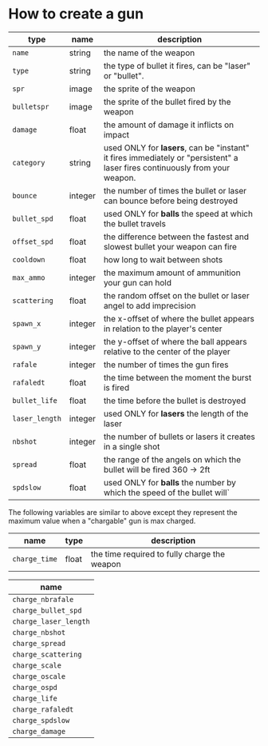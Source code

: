 # How to create a gun

| type                   | name                             | description |
| ---------------------- | -------------------------------- | ---------------------------------------------------------------------------------------------------------------------------- |
| `name`                 | string                           | the name of the weapon |
| `type`                 | string              | the type of bullet it fires, can be "laser" or "bullet". |
| `spr`                  | image | the sprite of the weapon |
| `bulletspr`            | image | the sprite of the bullet fired by the weapon |
| `damage`               | float                            | the amount of damage it inflicts on impact |
| `category`             | string                           | used ONLY for **lasers**, can be "instant" it fires immediately or "persistent" a laser fires continuously from your weapon. |
| `bounce`               | integer                          | the number of times the bullet or laser can bounce before being destroyed |
| `bullet_spd`           | float                            | used ONLY for **balls** the speed at which the bullet travels |
| `offset_spd`           | float                            | the difference between the fastest and slowest bullet your weapon can fire |
| `cooldown`             | float                            | how long to wait between shots |
| `max_ammo`             | integer                          | the maximum amount of ammunition your gun can hold |
| `scattering`           | float                            | the random offset on the bullet or laser angel to add imprecision |
| `spawn_x`              | integer                          | the x-offset of where the bullet appears in relation to the player's center |
| `spawn_y`              | integer                          | the y-offset of where the ball appears relative to the center of the player |
| `rafale`               | integer                          | the number of times the gun fires |
| `rafaledt`             | float                            | the time between the moment the burst is fired |
| `bullet_life`          | float                            | the time before the bullet is destroyed |
| `laser_length`         | integer                          | used ONLY for **lasers** the length of the laser |
| `nbshot`               | integer                          | the number of bullets or lasers it creates in a single shot |
| `spread`               | float                            | the range of the angels on which the bullet will be fired 360 -> 2ft |
| `spdslow`              | float                            | used ONLY for **balls** the number by which the speed of the bullet will` |

The following variables are similar to above except they represent the maximum value when a "chargable" gun is max charged. 

| name | type | description |
|-|-|-|
| `charge_time`          | float                            | the time required to fully charge the weapon |

| name | 
|-|
| `charge_nbrafale`      |
| `charge_bullet_spd`    |
| `charge_laser_length`  |
| `charge_nbshot`        |
| `charge_spread`        |
| `charge_scattering`    |
| `charge_scale`         |
| `charge_oscale`        |
| `charge_ospd`          |
| `charge_life`          |
| `charge_rafaledt`      |
| `charge_spdslow`       |
| `charge_damage`        |